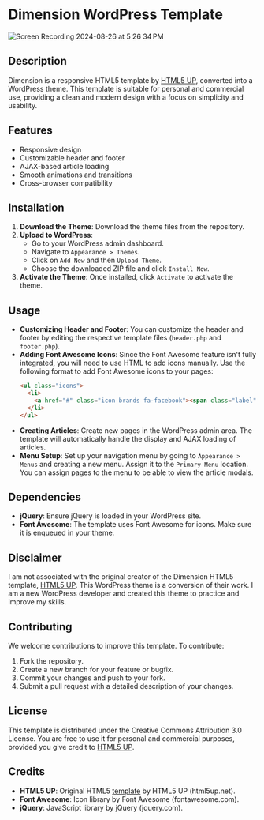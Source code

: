 # Dimension WordPress Template
![Screen Recording 2024-08-26 at 5 26 34 PM](https://github.com/user-attachments/assets/45c35070-ed31-4962-9cbc-69d340647a8c)

## Description
Dimension is a responsive HTML5 template by [HTML5 UP](https://html5up.net/), converted into a WordPress theme. This template is suitable for personal and commercial use, providing a clean and modern design with a focus on simplicity and usability.

## Features
- Responsive design
- Customizable header and footer
- AJAX-based article loading
- Smooth animations and transitions
- Cross-browser compatibility

## Installation
1. **Download the Theme**: Download the theme files from the repository.
2. **Upload to WordPress**:
   - Go to your WordPress admin dashboard.
   - Navigate to `Appearance > Themes`.
   - Click on `Add New` and then `Upload Theme`.
   - Choose the downloaded ZIP file and click `Install Now`.
3. **Activate the Theme**: Once installed, click `Activate` to activate the theme.

## Usage
- **Customizing Header and Footer**: You can customize the header and footer by editing the respective template files (`header.php` and `footer.php`).
- **Adding Font Awesome Icons**: Since the Font Awesome feature isn't fully integrated, you will need to use HTML to add icons manually. Use the following format to add Font Awesome icons to your pages:
  ```html
  <ul class="icons">
    <li>
      <a href="#" class="icon brands fa-facebook"><span class="label">Facebook</span></a>
    </li>
  </ul>
- **Creating Articles**: Create new pages in the WordPress admin area. The template will automatically handle the display and AJAX loading of articles.
- **Menu Setup**: Set up your navigation menu by going to `Appearance > Menus` and creating a new menu. Assign it to the `Primary Menu` location. You can assign pages to the menu to be able to view the article modals.

## Dependencies
- **jQuery**: Ensure jQuery is loaded in your WordPress site.
- **Font Awesome**: The template uses Font Awesome for icons. Make sure it is enqueued in your theme.

## Disclaimer
I am not associated with the original creator of the Dimension HTML5 template, [HTML5 UP](https://html5up.net). This WordPress theme is a conversion of their work. I am a new WordPress developer and created this theme to practice and improve my skills.

## Contributing
We welcome contributions to improve this template. To contribute:
1. Fork the repository.
2. Create a new branch for your feature or bugfix.
3. Commit your changes and push to your fork.
4. Submit a pull request with a detailed description of your changes.

## License
This template is distributed under the Creative Commons Attribution 3.0 License. You are free to use it for personal and commercial purposes, provided you give credit to [HTML5 UP](https://html5up.net/).

## Credits
- **HTML5 UP**: Original HTML5 [template](https://html5up.net/dimension) by HTML5 UP (html5up.net).
- **Font Awesome**: Icon library by Font Awesome (fontawesome.com).
- **jQuery**: JavaScript library by jQuery (jquery.com).


